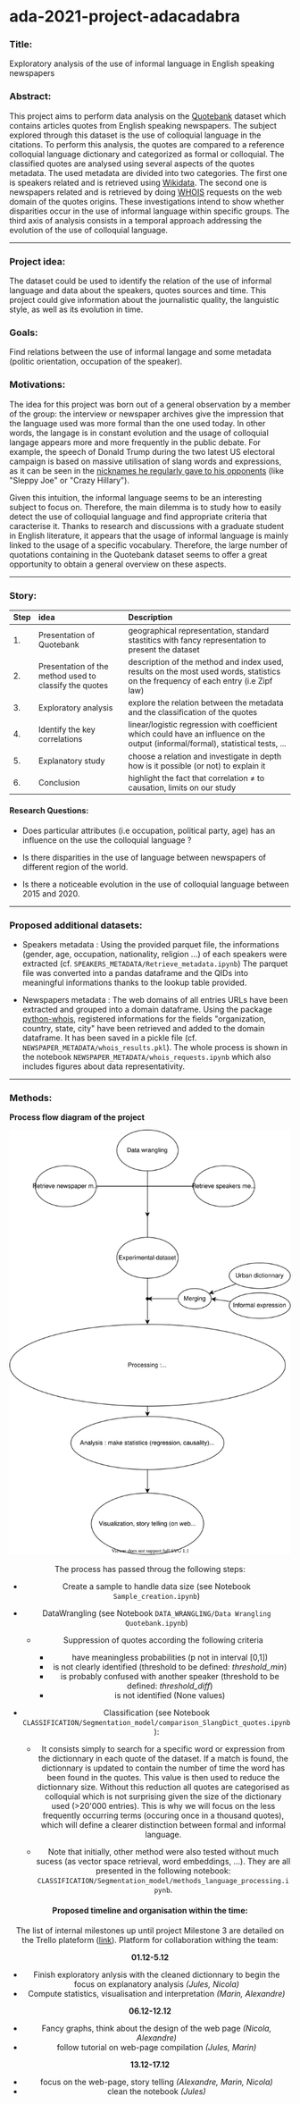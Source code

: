 # ada-2021-project-adacadabra

### Title:
    
Exploratory analysis of the use of informal language in English speaking newspapers
    
### Abstract:
This project aims to perform data analysis on the [Quotebank](https://zenodo.org/record/4277311#.YY5tUy3pN-U) dataset which contains articles quotes from English speaking newspapers. The subject explored through this dataset is the use of colloquial language in the citations. To perform this analysis, the quotes are compared to a reference colloquial language dictionary and categorized as formal or colloquial. The classified quotes are analysed using several aspects of the quotes metadata. The used metadata are divided into two categories. The first one is speakers related and is retrieved using [Wikidata](https://www.wikidata.org/wiki/Wikidata:Main_Page). The second one is newspapers related and is retrieved by doing [WHOIS](https://en.wikipedia.org/wiki/WHOIS) requests on the web domain of the quotes origins. These investigations intend to show whether disparities occur in the use of informal language within specific groups. The third axis of analysis consists in a temporal approach addressing the evolution of the use of colloquial language.


<hr> 

### Project idea: 
The dataset could be used to identify the relation of the use of informal language and data about the speakers, quotes sources and time. This project could give information about the journalistic quality, the languistic style, as well as its evolution in time.

### Goals:
Find relations between the use of informal langage and some metadata (politic orientation, occupation of the speaker).
    
### Motivations:
The idea for this project was born out of a general observation by a member of the group: the interview or newspaper archives give the impression that the language used was more formal than the one used today. In other words, the langage is in constant evolution and the usage of colloquial langage appears more and more frequently in the public debate. For example, the speech of Donald Trump during the two latest US electoral campaign is based on massive utilisation of slang words and expressions, as it can be seen in the [nicknames he regularly gave to his opponents](https://en.wikipedia.org/wiki/List_of_nicknames_used_by_Donald_Trump) (like "Sleppy Joe" or "Crazy Hillary").

Given this intuition, the informal language seems to be an interesting subject to focus on. Therefore, the main dilemma is to study how to easily detect the use of colloquial language and find appropriate criteria that caracterise it. Thanks to research and discussions with a graduate student in English literature, it appears that the usage of informal language is mainly linked to the usage of a specific vocabulary. Therefore, the large number of quotations containing in the Quotebank dataset seems to offer a great opportunity to obtain a general overview on these aspects.

<hr>
        
### Story: 

| Step | idea | Description  |
|:---------|:-----------|:-----------|
|1. | Presentation of Quotebank | geographical representation, standard stastitics with fancy representation to present the dataset |
|2. | Presentation of the method used to classify the quotes | description of the method and index used, results on the most used words, statistics on the frequency of each entry (i.e Zipf law) |
|3. | Exploratory analysis |explore the relation between the metadata and the classification of the quotes |
|4. | Identify the key correlations | linear/logistic regression with coefficient which could have an influence on the output (informal/formal), statistical tests, ... | 
|5. | Explanatory study | choose a relation and investigate in depth how is it possible (or not) to explain it |
|6. | Conclusion | highlight the fact that correlation ≠ to causation, limits on our study |
    
#### Research Questions:

 - Does particular attributes (i.e occupation, political party, age) has an influence on the use the colloquial language ?

 - Is there disparities in the use of language between newspapers of different region of the world.
 
 - Is there a noticeable evolution in the use of colloquial language between 2015 and 2020.
 
<hr>
    
### Proposed additional datasets:
- Speakers metadata : Using the provided parquet file, the informations (gender, age, occupation, nationality, religion ...) of each speakers were extracted (cf. `SPEAKERS_METADATA/Retrieve_metadata.ipynb`) The parquet file was converted into a pandas dataframe and the QIDs into meaningful informations thanks to the lookup table provided.

- Newspapers metadata : The web domains of all entries URLs have been extracted and grouped into a domain dataframe. Using the package [python-whois](https://pypi.org/project/python-whois/), registered informations for the fields "organization, country, state, city" have been retrieved and added to the domain dataframe. It has been saved in a pickle file (cf. `NEWSPAPER_METADATA/whois_results.pkl`). The whole process is shown in the notebook `NEWSPAPER_METADATA/whois_requests.ipynb` which also includes figures about data representativity.
<hr>
    
### Methods:
**Process flow diagram of the project**

<center><img src="./test_diagram.drawio.svg"><center>

The process has passed throug the following steps:

- Create a sample to handle data size (see Notebook `Sample_creation.ipynb`)

- DataWrangling (see Notebook `DATA_WRANGLING/Data Wrangling Quotebank.ipynb`)

    - Suppression of quotes according the following criteria
      
      - have meaningless probabilities (p not in interval [0,1])
      - is not clearly identified (threshold to be defined: *threshold_min*)
      - is probably confused with another speaker (threshold to be defined: *threshold_diff*)
      - is not identified (None values)

- Classification (see Notebook `CLASSIFICATION/Segmentation_model/comparison_SlangDict_quotes.ipynb`): 
  - It consists simply to search for a specific word or expression from the dictionnary in each quote of the dataset. If a match is found, the dictionnary is updated to contain the number of time the word has been found in the quotes. This value is then used to reduce the dictionnary size. Without this reduction all quotes are categorised as colloquial which is not surprising given the size of the dictionary used (>20'000 entries). This is why we will focus on the less frequently occurring terms (occuring once in a thousand quotes), which will define a clearer distinction between formal and informal language.

  - Note that initially, other method were also tested without much sucess (as vector space retrieval, word embeddings, ...). They are all presented in the following notebook: `CLASSIFICATION/Segmentation_model/methods_language_processing.ipynb`. 
    
#### Proposed timeline and organisation within the time:

The list of internal milestones up until project Milestone 3 are detailed on the Trello plateform ([link](https://trello.com/invite/b/sVkiju6l/95ca74a3fa2c4efd30a7d1e7ce646f25/milestone-2)).
Platform for collaboration withing the team:

**01.12-5.12**

- Finish exploratory anlysis with the cleaned dictionnary to begin the focus on explanatory analysis *(Jules, Nicola)*
- Compute statistics, visualisation and interpretation *(Marin, Alexandre)*
    
**06.12-12.12**
- Fancy graphs, think about the design of the web page *(Nicola, Alexandre)* 
- follow tutorial on web-page compilation *(Jules, Marin)*

**13.12-17.12**
- focus on the web-page, story telling *(Alexandre, Marin, Nicola)*
- clean the notebook *(Jules)*
    

